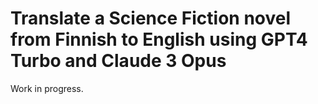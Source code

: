 # Translate a Science Fiction novel from Finnish to English using GPT4 Turbo and Claude 3 Opus

Work in progress.
